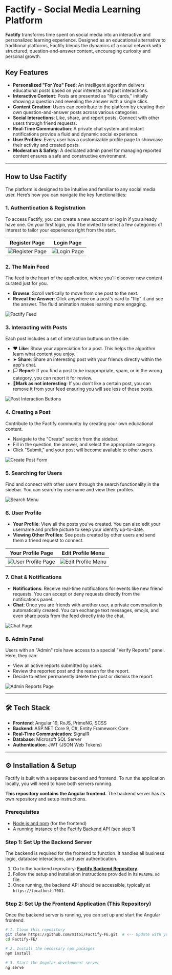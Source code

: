 # Factify - Social Media Learning Platform

**Factify** transforms time spent on social media into an interactive and personalized learning experience. Designed as an educational alternative to traditional platforms, Factify blends the dynamics of a social network with structured, question-and-answer content, encouraging curiosity and personal growth.

##  Key Features

-   **Personalized "For You" Feed**: An intelligent algorithm delivers educational posts based on your interests and past interactions.
-   **Interactive Content**: Posts are presented as "flip cards," initially showing a question and revealing the answer with a single click.
-   **Content Creation**: Users can contribute to the platform by creating their own question-and-answer posts across various categories.
-   **Social Interactions**: Like, share, and report posts. Connect with other users through friend requests.
-   **Real-Time Communication**: A private chat system and instant notifications provide a fluid and dynamic social experience.
-   **User Profiles**: Every user has a customizable profile page to showcase their activity and created posts.
-   **Moderation & Safety**: A dedicated admin panel for managing reported content ensures a safe and constructive environment.

---

##  How to Use Factify

The platform is designed to be intuitive and familiar to any social media user. Here’s how you can navigate the key functionalities:

### 1. Authentication & Registration

To access Factify, you can create a new account or log in if you already have one. On your first login, you'll be invited to select a few categories of interest to tailor your experience right from the start.

| Register Page                               | Login Page                               |
| ------------------------------------------- | ---------------------------------------- |
| ![Register Page](readme_images/register_page.png) | ![Login Page](readme_images/login_page.png) |

### 2. The Main Feed

The feed is the heart of the application, where you'll discover new content curated just for you.

-   **Browse**: Scroll vertically to move from one post to the next.
-   **Reveal the Answer**: Click anywhere on a post's card to "flip" it and see the answer. The fluid animation makes learning more engaging.

![Factify Feed](readme_images/home.gif)

### 3. Interacting with Posts

Each post includes a set of interaction buttons on the side:

-   ❤️ **Like**: Show your appreciation for a post. This helps the algorithm learn what content you enjoy.
-   ➤ **Share**: Share an interesting post with your friends directly within the app's chat.
-   🏳️ **Report**: If you find a post to be inappropriate, spam, or in the wrong category, you can report it for review.
-   🚫**Mark as not interesting**: If you don't like a certain post, you can remove it from your feed ensuring you will see less of those posts.    

![Post Interaction Buttons](readme_images/interactions.gif)

### 4. Creating a Post

Contribute to the Factify community by creating your own educational content.

-   Navigate to the "Create" section from the sidebar.
-   Fill in the question, the answer, and select the appropriate category.
-   Click "Submit," and your post will become available to other users.

![Create Post Form](readme_images/createpost.png)

### 5. Searching for Users

Find and connect with other users through the search functionality in the sidebar. You can search by username and view their profiles.

![Search Menu](readme_images/search1.png)

### 6. User Profile

-   **Your Profile**: View all the posts you've created. You can also edit your username and profile picture to keep your identity up-to-date.
-   **Viewing Other Profiles**: See posts created by other users and send them a friend request to connect.

| Your Profile Page                               | Edit Profile Menu                               |
| ----------------------------------------------- | ----------------------------------------------- |
| ![User Profile Page](readme_images/user.png) | ![Edit Profile Menu](readme_images/useredit.png) |

### 7. Chat & Notifications

-   **Notifications**: Receive real-time notifications for events like new friend requests. You can accept or deny requests directly from the notifications panel.
-   **Chat**: Once you are friends with another user, a private conversation is automatically created. You can exchange text messages, emojis, and even share posts from the feed directly into the chat.

![Chat Page](readme_images/chat.png)

### 8. Admin Panel

Users with an "Admin" role have access to a special "Verify Reports" panel. Here, they can:
-   View all active reports submitted by users.
-   Review the reported post and the reason for the report.
-   Decide to either permanently delete the post or dismiss the report.

![Admin Reports Page](readme_images/admin.png)

---

## 🛠️ Tech Stack

-   **Frontend**: Angular 19, RxJS, PrimeNG, SCSS
-   **Backend**: ASP.NET Core 9, C#, Entity Framework Core
-   **Real-Time Communication**: SignalR
-   **Database**: Microsoft SQL Server
-   **Authentication**: JWT (JSON Web Tokens)

---

## ⚙️ Installation & Setup

Factify is built with a separate backend and frontend. To run the application locally, you will need to have both servers running.

**This repository contains the Angular frontend.** The backend server has its own repository and setup instructions.

### Prerequisites

-   [Node.js and npm](https://nodejs.org/en) (for the frontend)
-   A running instance of the [Factify Backend API](https://github.com/m1toi/Factify-BE) (see step 1)

### Step 1: Set Up the Backend Server

The backend is required for the frontend to function. It handles all business logic, database interactions, and user authentication.

1.  Go to the backend repository: **[Factify Backend Repository](https://github.com/m1toi/Factify-BE)**.
2.  Follow the setup and installation instructions provided in its `README.md` file.
3.  Once running, the backend API should be accessible, typically at `https://localhost:7001`.

### Step 2: Set Up the Frontend Application (This Repository)

Once the backend server is running, you can set up and start the Angular frontend.

```bash
# 1. Clone this repository
git clone https://github.com/m1toi/Factify-FE.git  # <-- Update with your frontend repo name if different
cd Factify-FE/

# 2. Install the necessary npm packages
npm install

# 3. Start the Angular development server
ng serve
